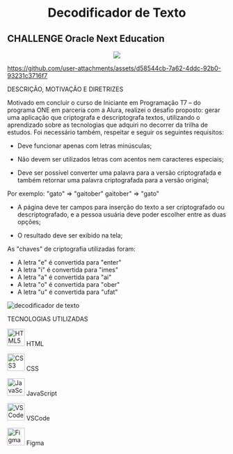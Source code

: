 <h1 align="center"> Decodificador de Texto </h1>
<h2>CHALLENGE Oracle Next Education</h2>


<p align="center">
<img loading="lazy" src="http://img.shields.io/static/v1?label=STATUS&message=PROJETO%20CONCLU%C3%8DDO&color=BLUE&style=for-the-badge"/>
</p>

https://github.com/user-attachments/assets/d58544cb-7a62-4ddc-92b0-93231c3716f7


<p>DESCRIÇÃO, MOTIVAÇÃO E DIRETRIZES</p>
Motivado em concluir o curso de Iniciante em Programação T7 – do programa ONE em parceria com a Alura, realizei o desafio proposto: gerar uma aplicação que criptografa e descriptografa textos, utilizando o aprendizado sobre as tecnologias que adquiri no decorrer da trilha de estudos. Foi necessário também, respeitar e seguir os seguintes requisitos:

- Deve funcionar apenas com letras minúsculas;
  
- Não devem ser utilizados letras com acentos nem caracteres especiais;
  
- Deve ser possível converter uma palavra para a versão criptografada e também retornar uma palavra criptografada para a versão original;

Por exemplo:
"gato" => "gaitober"
gaitober" => "gato"

- A página deve ter campos para inserção do texto a ser criptografado ou descriptografado, e a pessoa usuária deve poder escolher entre as duas opções;
  
- O resultado deve ser exibido na tela;

<p>As "chaves" de criptografia utilizadas foram:</p>

- A letra "e" é convertida para "enter"
- A letra "i" é convertida para "imes"
- A letra "a" é convertida para "ai"
- A letra "o" é convertida para "ober"
- A letra "u" é convertida para "ufat"

![decodificador de texto](https://github.com/user-attachments/assets/ff63c0ce-2e96-4e20-a51a-76dfc3937234)

<p>TECNOLOGIAS UTILIZADAS</p>

<img src="https://img.icons8.com/color/48/000000/html-5.png" alt="HTML5" width="40" height="40"/> HTML 

<img src="https://img.icons8.com/color/48/000000/css3.png" alt="CSS3" width="40" height="40"/> CSS

<img src="https://img.icons8.com/color/48/000000/javascript.png" alt="JavaScript" width="40" height="40"/> JavaScript

<img src="https://img.icons8.com/fluency/48/000000/visual-studio-code-2019.png" alt="VSCode" width="40" height="40"/> VSCode

<img src="https://img.icons8.com/color/48/000000/figma--v1.png" alt="Figma" width="40" height="40"/> Figma



